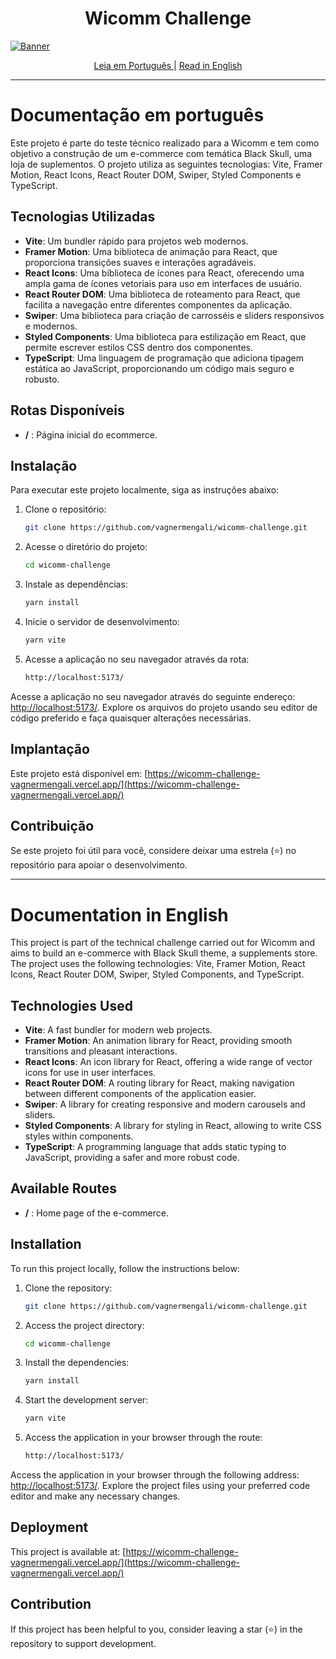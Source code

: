 <h1 align="center">
  Wicomm Challenge
</h1>

[![Banner](https://github.com/vagnermengali/wicomm-challenge/blob/main/src/assets/images/banner.png)](https://wicomm-challenge-vagnermengali.vercel.app/)

<div align="center">
   <a href="#documentação-em-português">Leia em Português |</a>
  <a href="#documentation-in-english">Read in English</a>
</div>

---

# Documentação em português

Este projeto é parte do teste técnico realizado para a Wicomm e tem como objetivo a construção de um e-commerce com temática Black Skull, uma loja de suplementos. O projeto utiliza as seguintes tecnologias: Vite, Framer Motion, React Icons, React Router DOM, Swiper, Styled Components e TypeScript.

## Tecnologias Utilizadas

- **Vite**: Um bundler rápido para projetos web modernos.
- **Framer Motion**: Uma biblioteca de animação para React, que proporciona transições suaves e interações agradáveis.
- **React Icons**: Uma biblioteca de ícones para React, oferecendo uma ampla gama de ícones vetoriais para uso em interfaces de usuário.
- **React Router DOM**: Uma biblioteca de roteamento para React, que facilita a navegação entre diferentes componentes da aplicação.
- **Swiper**: Uma biblioteca para criação de carrosséis e sliders responsivos e modernos.
- **Styled Components**: Uma biblioteca para estilização em React, que permite escrever estilos CSS dentro dos componentes.
- **TypeScript**: Uma linguagem de programação que adiciona tipagem estática ao JavaScript, proporcionando um código mais seguro e robusto.

## Rotas Disponíveis

- **/** : Página inicial do ecommerce.

## Instalação

Para executar este projeto localmente, siga as instruções abaixo:

1. Clone o repositório:

   ```bash
   git clone https://github.com/vagnermengali/wicomm-challenge.git

2. Acesse o diretório do projeto:

   ```bash
   cd wicomm-challenge

3. Instale as dependências:

   ```bash
   yarn install

4. Inicie o servidor de desenvolvimento:

   ```bash
   yarn vite

5. Acesse a aplicação no seu navegador através da rota:

   ```bash
   http://localhost:5173/

Acesse a aplicação no seu navegador através do seguinte endereço: [http://localhost:5173/](http://localhost:5173/). Explore os arquivos do projeto usando seu editor de código preferido e faça quaisquer alterações necessárias.

## Implantação

Este projeto está disponível em: [https://wicomm-challenge-vagnermengali.vercel.app/](https://wicomm-challenge-vagnermengali.vercel.app/)

## Contribuição

Se este projeto foi útil para você, considere deixar uma estrela (⭐) no repositório para apoiar o desenvolvimento.

---

# Documentation in English

This project is part of the technical challenge carried out for Wicomm and aims to build an e-commerce with Black Skull theme, a supplements store. The project uses the following technologies: Vite, Framer Motion, React Icons, React Router DOM, Swiper, Styled Components, and TypeScript.

## Technologies Used

- **Vite**: A fast bundler for modern web projects.
- **Framer Motion**: An animation library for React, providing smooth transitions and pleasant interactions.
- **React Icons**: An icon library for React, offering a wide range of vector icons for use in user interfaces.
- **React Router DOM**: A routing library for React, making navigation between different components of the application easier.
- **Swiper**: A library for creating responsive and modern carousels and sliders.
- **Styled Components**: A library for styling in React, allowing to write CSS styles within components.
- **TypeScript**: A programming language that adds static typing to JavaScript, providing a safer and more robust code.

## Available Routes

- **/** : Home page of the e-commerce.

## Installation

To run this project locally, follow the instructions below:

1. Clone the repository:

   ```bash
   git clone https://github.com/vagnermengali/wicomm-challenge.git

2. Access the project directory:

   ```bash
   cd wicomm-challenge

3. Install the dependencies:

   ```bash
   yarn install

4. Start the development server:

   ```bash
   yarn vite

5. Access the application in your browser through the route:

   ```bash
   http://localhost:5173/

Access the application in your browser through the following address: [http://localhost:5173/](http://localhost:5173/). Explore the project files using your preferred code editor and make any necessary changes.

## Deployment

This project is available at: [https://wicomm-challenge-vagnermengali.vercel.app/](https://wicomm-challenge-vagnermengali.vercel.app/)

## Contribution

If this project has been helpful to you, consider leaving a star (⭐) in the repository to support development.
